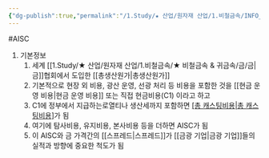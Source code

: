 ```yaml
---
{"dg-publish":true,"permalink":"/1.Study/★ 산업/원자재 산업/1.비철금속/INFO_정련,제련,광산 등/AISC/","created":"2024-11-20T21:02:28.618+09:00","updated":"2025-06-26T13:20:38.367+09:00"}
---
```


#AISC


1. 기본정보
	1. 세계  [[1.Study/★ 산업/원자재 산업/1.비철금속/★ 비철금속 & 귀금속/금/금\|금]]협회에서 도입한 [[총생산원가\|총생산원가]]
	2. 기본적으로 현장 외 비용, 광산 운영, 선광 처리 등 비용을 포함한 것을 [[현금 운영 비용\|현금 운영 비용]] 또는 직접 현금비용(C1) 이라고 하고
	3. C1에 정부에서 지급하는로열티나 생산세까지 포함하면 [[총 캐스팅비용\|총 캐스팅비용]]([[TCC\|TCC]])가 됨
	4. 여기에 탐사비용, 유지비용, 본사비용 등을 더하면 AISC가 됨
	5. 이 AISC와 금 가격간의 [[스프레드\|스프레드]]가 [[금광 기업\|금광 기업]]들의 실적과 방향에 중요한 척도가 됨


	
